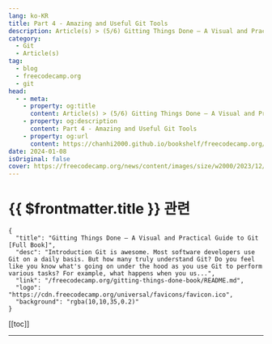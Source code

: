 ```yaml
---
lang: ko-KR
title: Part 4 - Amazing and Useful Git Tools
description: Article(s) > (5/6) Gitting Things Done – A Visual and Practical Guide to Git [Full Book]
category: 
  - Git
  - Article(s)
tag: 
  - blog
  - freecodecamp.org
  - git
head:
  - - meta:
    - property: og:title
      content: Article(s) > (5/6) Gitting Things Done – A Visual and Practical Guide to Git [Full Book] 
    - property: og:description
      content: Part 4 - Amazing and Useful Git Tools
    - property: og:url
      content: https://chanhi2000.github.io/bookshelf/freecodecamp.org/gitting-things-done-book/part-4-amazing-and-useful-git-tools.html
date: 2024-01-08
isOriginal: false
cover: https://freecodecamp.org/news/content/images/size/w2000/2023/12/Gitting-Things-Done-Cover-with-Photo.png
---
```


# {{ $frontmatter.title }} 관련

```component VPCard
{
  "title": "Gitting Things Done – A Visual and Practical Guide to Git [Full Book]",
  "desc": "Introduction Git is awesome. Most software developers use Git on a daily basis. But how many truly understand Git? Do you feel like you know what's going on under the hood as you use Git to perform various tasks? For example, what happens when you us...",
  "link": "/freecodecamp.org/gitting-things-done-book/README.md",
  "logo": "https://cdn.freecodecamp.org/universal/favicons/favicon.ico",
  "background": "rgba(10,10,35,0.2)"
}
```

[[toc]]

---

<SiteInfo
  name="Gitting Things Done – A Visual and Practical Guide to Git [Full Book]"
  desc="Introduction Git is awesome. Most software developers use Git on a daily basis. But how many truly understand Git? Do you feel like you know what's going on under the hood as you use Git to perform various tasks? For example, what happens when you us..."
  url="https://freecodecamp.org/news/gitting-things-done-book/"
  logo="https://cdn.freecodecamp.org/universal/favicons/favicon.ico"
  preview="https://freecodecamp.org/news/content/images/size/w2000/2023/12/Gitting-Things-Done-Cover-with-Photo.png"/>

<!-- TODO: 작성 -->

<!--
## ---

## heading-chapter-12-git-log">Chapter 12 - Git Log

You used `git log` many times across different chapters, and you had probably used it many times before reading this book.

Most developers use `git log`, few use it effectively. In this chapter you will learn useful tweaks for making the most of `git log`. Once you feel comfortable with the different switches of this command, it will be a game changer in your day to day work with Git.

Thinking about it, `git log` encompasses the essence of every version control system - that is, to record changes in versions. You record versions so that you can consider the history of your project - perhaps revert or apply specific changes, prefer to switch to a different point in time and test things there. Perhaps you would like to know who contributed a certain piece of code or when they did that.

While `git` does preserve this information by using commit objects, that also point to their parent commits, and references to commit objects (such as branches or `HEAD`), this storing of versions is not enough. Without being able to find the relevant commit you would like to consider, or gather the relevant information about it, having this data stored is pretty useless.

You can think of your commit objects as different books that pile up in a huge stack, or in a library, filling long shelves. The information you might need is in these books, but if you don't have an index - a way to know in which book the information you seek lies, or where this book is located within the library - you wouldn't be able to make much use of it. `git log` is this indexing of your library - it's a way to find the relevant commits and the information about them.

The useful arguments for `git log` that you will learn in this chapter either format how commits are displayed in the log, or filter specific commits.

`git lol`, an alias which I have used throughout the book, uses some of these switches, as I will demonstrate. Feel free to tweak this alias (or create another from scratch) after reading this chapter.

As in other chapters, the goal is not to provide a complete reference, therefore I will not provide *all* different switches of `git log`. I will focus on the switches I believe you will find useful.

### heading-filtering-commits">Filtering Commits

Consider the default output of `git log`:

![The output of `git log` without additional switches](https://freecodecamp.org/news/content/images/2023/12/git_log_1.png)

The log starts from `HEAD`, and follows the parent chain.

<h4 id="heading-commits-not-reachable-from">Commits (Not) Reachable From...

When you write `git log <revision>`, `git log` will include all entries reachable from `<revision>`. By "reachable", I refer to reachable by following the parent chain. So running `git log` without any arguments is equivalent to running `git log HEAD`.

You can specify multiple revisions for `git log` - if you write `git log branch_1 branch_2`, you ask `git log` to include every commit that is reachable from `branch_1` or `branch_2` (or both).

`git log` will **exclude** any commits that are reachable from revisions preceded by a `^`.

For example, the following command:

<pre class="language-bash" tabindex="0"><code class="language-bash">git log branch_1 ^branch_2
```

asks `git log` to include every commit that is reachable from `branch_1`, but not those reachable from `branch_2`.

Consider the history when I use `git log feature_branch_1` on this repo:

![](https://freecodecamp.org/news/content/images/2023/12/git_log_2-1.png)Image" width="937" height="854" loading="lazy">
_`git log feature_branch_1`_

The history includes all commits reachable by `feature_branch_1`. Since this branch "branched off" `main` (that is, "Commit 12", which `main` points to, is reachable from the parent chain) - the log also includes the commits reachable from `main`.

What would happen if I ran this command?

<pre class="language-bash" tabindex="0"><code class="language-bash">git log feature_branch_1 ^main
```

![](https://freecodecamp.org/news/content/images/2023/12/git_log_3.png)Image" width="952" height="325" loading="lazy">
_`git log feature_branch_1 ^main`_

Indeed, `git log` outputs only "Commit 13" and "Commit 16", which are reachable from `feature_branch_1` but not from `main`.

<h4 id="heading-git-log-all">`git log --all`

To follow commits that are reachable from any named reference or (any refs in `refs/`) or `HEAD`.

<h4 id="heading-by-author">By Author

If you know you are looking for a commit that a specific person has authored, you can filter these commits by using that user's name or email, like so:

<pre class="language-bash" tabindex="0"><code class="language-bash">git log --author="Name"
```

You can use regular expressions to look for author names that match a specific pattern, for example:

<pre class="language-bash" tabindex="0"><code class="language-bash">git log --author="John\|Jane"
```

will filter commits authored by either John or Jane.

<h4 id="heading-by-date">By Date

When you know that the change you are looking for has been committed within a specific timeframe, you can use `--before` or `--after` to filter commits from that timeframe.

For example, to get all commits introduced after April 12th, 2023 (inclusive), use:

<pre class="language-bash" tabindex="0"><code class="language-bash">git log --after="2023-04-12"
```

<h4 id="heading-by-paths">By Paths

You can ask `git log` to only show commits where *changes* to files in specific paths have been introduced. Notice that this does not mean any commit that points to a tree that includes the files in question, but rather that if we compute the difference between the commit in question and its parent, we would see that at least one of the paths has been modified.

For example, you can use:

<pre class="language-bash" tabindex="0"><code class="language-bash">git log --all -- 1.py
```

to find all commits that are reachable from any named pointer, or `HEAD`, and introduce a change to `1.py`. You can specify multiple paths:

<pre class="language-bash" tabindex="0"><code class="language-bash">git log --all -- 1.py 2.py
```

The previous command will make `git log` include reachable commits that introduced a change to `1.py` or `2.py` (or both).

You can also use a glob pattern, for example:

<pre class="language-bash" tabindex="0"><code class="language-bash">git log -- *.py
```

will include commits reachable from `HEAD` that include a change to any file in the root directory whose name ends with a `.py`. To look for any file whose name ends with `.py`, you can use:

<pre class="language-bash" tabindex="0"><code class="language-bash">git log -- **/*.py
```

<h4 id="heading-by-commit-message">By Commit Message

If you know the commit message (or parts of it) of the commit you are searching, you can use the `--grep` switch for "git log", for example:

<pre class="language-bash" tabindex="0"><code class="language-bash">git log --grep="Commit 12"
```

yields back the commit with the message "Commit 12".

<h4 id="heading-by-diff-content">By Diff Content

This one is super useful, and it saved me countless times. By using `git log -S`, you can search for commits that introduce or remove a particular line of source code. 

This comes in handy, for example, when you know you have created something in the repo, but you don't know where it is now. You can't find it anywhere on your filesystem (it's not in `HEAD`), and you know it must be there - lurking somewhere in this library (bunch of commits) that you have.

Say I remember I wrote a line with the text `Git is awesome`, but I can't find it now. I could run:

<pre class="language-bash" tabindex="0"><code class="language-bash">git log --all -S"Git is awesome"
```

Notice I used `--all` to avoid restraining myself to commits reachable from `HEAD`.

You can also search for a regular expression, using `-G`:

<pre class="language-bash" tabindex="0"><code class="language-bash">git log --all -G"Git .* awesome"
```

### heading-formatting-log">Formatting Log

Consider the default output of `git log` again:

![](https://freecodecamp.org/news/content/images/2023/12/git_log_1-1.png)The output of  without additional switches]
*The output of `git log` without additional switches*

The log starts from `HEAD`, and follows the parent chain.

Each log entry begins with a line starting with `commit` and then the SHA-1 of the commit, perhaps followed by additional pointers that point to this commit.<br>It is then followed by the author, date, and commit message.

<h4 id="heading-oneline">`--oneline`

The main difficulty with the default output of `git log` is that it is hard to understand a history with more than a few commits, as you simply don't see them all. 

In the output of `git log` shown before, only four commit objects appeared on my screen. Using `git log --oneline` provides a more concise view, showing the SHA-1 of the commit, next to its message, and named references if relevant:

![](https://freecodecamp.org/news/content/images/2023/12/git_log_5.png)The output of " width="473" height="214" loading="lazy">
*The output of `git log --oneline`*

If you wish to omit the named references, you can add the `--no-decorate` switch:

![](https://freecodecamp.org/news/content/images/2023/12/git_log_6.png)The output of " width="262" height="217" loading="lazy">
*The output of `git log --oneline --no-decorate`*

To explicitly ask for `git log` to show decorations, you can use `git log --decorate`.

<h4 id="heading-graph">`--graph`

`git log --oneline` shows a compact representation. That is great when we have a linear history, perhaps on a single branch. But what happens when we have multiple branches, that may diverge from one another?

Consider the output of the following command on my repository:

<pre class="language-bash" tabindex="0"><code class="language-bash">git log --oneline feature_branch_1 feature_branch_2
```

![](https://freecodecamp.org/news/content/images/2023/12/git_log_7.png)The output of " width="532" height="386" loading="lazy">
_The output of `git log --oneline feature_branch_1 feature_branch_2`_

`git log` outputs any commit reachable by `feature_branch_1`, `feature_branch_2`, or both. But what does the history look like? Did `feature_branch_2` diverge from `feature_branch_1`? Or did it diverge from `main`? It is impossible to tell from this view. 

This is where `--graph` comes in handy, drawing an ASCII graph representing the branch structure of the commit history. If we add this option to the previous command:

![](https://freecodecamp.org/news/content/images/2023/12/git_log_8.png)The output of " width="584" height="414" loading="lazy">
_The output of `git log --oneline --graph feature_branch_1 feature_branch_2`_

You can actually *see* that `feature_branch_1` branched from `main` (as "Commit 12", `main`, is the parent of "Commit 13"), and also that `feature_branch_2` branched from `main` (as the parent of "Commit 14" is also "Commit 12").

The `*` symbol tells us which branch a certain commit is "on", so you can know for sure that "Commit 13" is on `feature_branch_1`, and not `feature_branch_2`.

<h4 id="heading-prettyformat">`--pretty=format`

The above result is already very useful! Yet, it lacks a few things. We don't know the author or the time of the commit. These two information details were included in the default output of `git log` which was very long. Perhaps we can add them in a more compact way?

By using `--pretty=format:`, you can display the information of each commit in various ways using `printf`-style placeholders.

In the following command, the `%s`, `%an` and `%cd` placeholders are replaced by the commit's subject (message), author name, and the commit's date, respectively.

<pre class="language-bash" tabindex="0"><code class="language-bash">git log --oneline --graph feature_branch_1 feature_branch_2 --pretty=format:"%s (%an) [%cd]"
```

The output looks like this:

![](https://freecodecamp.org/news/content/images/2023/12/git_log_9.png)Image" width="905" height="385" loading="lazy">
_`git log --oneline --graph feature_branch_1 feature_branch_2 --pretty=format:"%s (%an) [%cd]`_

That's useful, but not really great to look at. We can then use other formatting tricks, specifically `%C(color)` that will switch the color to `color`, until reaching a `%Creset` that resets the color. To make the author name's yellow, you can use:

<pre class="language-bash" tabindex="0"><code class="language-bash">git log --oneline --graph feature_branch_1 feature_branch_2 --pretty=format:"%s %C(yellow)(%an)%Creset [%cd]"
```

![](https://freecodecamp.org/news/content/images/2023/12/git_log_10.png)Image" width="922" height="427" loading="lazy">
_`git log --oneline --graph feature_branch_1 feature_branch_2 --pretty=format:"%s %C(yellow)(%an)%Creset [%cd]"`_

For some colors, like `red` or `green`, it is unnecessary to include the parenthesis, so `Cred` is enough.

<h4 id="heading-how-is-git-lol-structured">How is `git lol` Structured?

When I run `git lol`, it actually executes the following:

`git log --graph --pretty=format:'%Cred%h%Creset -%C(yellow)%d%Creset %s %Cgreen(%cr) %C(bold blue)<%an>%Creset' --abbrev-commit`

Can you take this bit by bit?

You already know `--graph`, which makes the output include an ASCII graph.

`--abbrev-commit` uses a short prefix from the full SHA-1 of the commit (in my configuration, the first seven characters).

The rest is just coloring of various details about the commit:

<pre class="language-bash" tabindex="0"><code class="language-bash">git lol --all
```

![](https://freecodecamp.org/news/content/images/2023/12/git_log_11.png)Image" width="1051" height="386" loading="lazy">
*`git lol --all`*

I like this output because I find it clear. It gives me the information I need, with enough coloring so that every detail stands out without hurting my eyes. But if you prefer other information, other colors, a different order, or anything else - go ahead and tweak it to your liking.

### heading-setting-an-alias">Setting an alias

As you know, I set `git lol` as an alias - that is, when I run `git lol`, it executes the long command I provided previously.

How can you create an alias in Git?

The easiest way is to use `git alias`, like so:

<pre class="language-bash" tabindex="0"><code class="language-bash">git config --global alias.co checkout
```

This command sets `co` to be an alias for the command `checkout`, so you can use `git co main` instead of `git checkout main`.

To define `git lol` as an alias, you can use:

<pre class="language-bash" tabindex="0"><code class="language-bash">git config --global alias.lol 'log --graph --pretty=format:'%Cred%h%Creset -%C(yellow)%d%Creset %s %Cgreen(%cr) %C(bold blue)<%an>%Creset' --abbrev-commit'
```

---

## ---

## heading-chapter-13-git-bisect">Chapter 13 - Git Bisect

Oops.

I have a bug.

Yes, that happens some times, to all of us. Something in my system is broken, and I can't tell why. I have been debugging for a while, but the solution is not clear.

I can tell that two weeks ago, this didn't happen. Luckily for me, I have been using Git (obviously, I know...), so I can go back in time and test a past version of my code. Indeed, in this version - everything worked fine.

But... I have made many changes in these two weeks. Alas, not just me - my entire team has contributed commits that add, delete, or modify parts of the code base. Where do I begin? Should I go over every change introduced in those two weeks?

Enter - `git bisect`.

The goal of `git bisect` is help you find the commit where a bug was introduced, in an effective manner.

### heading-how-does-git-bisect-work">How Does `git bisect` Work?

`git bisect` first asks you to mark one commit as "bad" (where the bug occurs), and another commit as "good" (one without the bug). Then, it checks out a commit halfway between these two commits, and then asks you to identify the commit as either "good" or "bad". This process is repeated until you find the first "bad" commit.

The key here is using binary search - by looking at the halfway point and deciding if it is the new top or bottom of the list of commits, you can find the right commit efficiently. Even if you have 10,000 commits to hunt through, it only takes a maximum of 13 steps to find the first commit that introduced the bug.

### heading-git-bisect-example">`git bisect` Example

For this example, I will use the repository on <a href="https://github.com/Omerr/bisect-exercise.git">https://github.com/Omerr/bisect-exercise.git</a>. To create it, I adapted the open source repository <a href="https://github.com/bast/git-bisect-exercise">https://github.com/bast/git-bisect-exercise</a> (according to its license).

In this repository, we have a single python file that is used to compute the value of pi (which is approximately `3.14`). If you run `python3 get_pi.py` on `main`, however, you will get a wrong result:

![](https://freecodecamp.org/news/content/images/2023/12/bisect_1.png)A wrong result, we have a bug" width="677" height="63" loading="lazy">
*A wrong result, we have a bug*

This branch consists of more than 500 commits.

Find the first commit on this branch by using:

<pre class="language-bash" tabindex="0"><code class="language-bash">git log --oneline | tail -n 1
```

![](https://freecodecamp.org/news/content/images/2023/12/bisect_2.png)Image" width="839" height="66" loading="lazy">
*`git log --oneline | tail -n 1`*

If you `checkout` to this commit and run `python3 get_pi.py` again, the result is correct:

![](https://freecodecamp.org/news/content/images/2023/12/commit_1_pi.png)From the first commit, the result is valid" width="1125" height="658" loading="lazy">
*From the first commit, the result is valid*

So somewhere between `HEAD` and commit `f0ea950`, a change was introduced that resulted in this wrong output.

To find it using `git bisect`, `start` the bisect process, and mark this commit as "good":

<pre class="language-bash" tabindex="0"><code class="language-bash">git bisect start
git bisect good
```

By default, `git bisect good` would take `HEAD` as the "good" commit. To mark `main` as "bad", you can use `git bisect bad main`:

![](https://freecodecamp.org/news/content/images/2023/12/bisect_3.png)Image" width="947" height="174" loading="lazy">
*`git bisect bad main`*

`git bisect` checked out commit number `251`, the "middle point" of `main` branch. Does the state in this commit produce the right or wrong output?

![](https://freecodecamp.org/news/content/images/2023/12/bisect_4.png)Trying again..." width="953" height="172" loading="lazy">
*Trying again...*

We still get the wrong output, which means we can discard commits `252` through `500` (and additional commits after that), and narrow our search to commits `2` through `251`. Mark this as `bad`:

![](https://freecodecamp.org/news/content/images/2023/12/bisect_5.png)Mark as " width="929" height="148" loading="lazy">
*Mark as `bad`*

`git bisect` checked out the "middle" commit (number `126`), and running the code again results in the right answer! This means that this commit is "good", and that the first "bad" commit is somewhere between `127` and `251`. Mark it as "good":

![](https://freecodecamp.org/news/content/images/2023/12/bisect_6.png)Mark as " width="928" height="146" loading="lazy">
*Mark as `good`*

Nice, `git bisect` takes us to commit `188`, as this is the "middle" commit between `127` and `251`. By running the code again, you can see that the result is wrong, so this is actually a "bad" commit, which means the first faulty commit is somewhere between `127` and `188`. As you can see, `git bisect` narrows down the search space by half on each iteration.

Come on, now it's your turn - keep going from here! Test the result of `python3 get_pi.py` and use `git bisect good` or `git bisect bad` to mark the commit accordingly. What is the faulty commit?

When you are done, use `git bisect reset` to stop the bisect process.

### heading-automatic-git-bisect">Automatic `git bisect`

In the previous example, you could simply run `python3 get_pi.py` and check the result. Other times, the process of validating whether a certain commit is "good" or "bad" can be tricky, error prone, or just time consuming. 

It is possible to automate the process of `git bisect` by creating code that would be executed on each iteration, returning `0` when the current commit is "good", and a value between `1-127` (inclusive), except `125`, if it should be considered "bad".

The syntax is:

<pre class="language-bash" tabindex="0"><code class="language-bash">git bisect run my_script arguments
```

As this book is not about programming and doesn't assume you know a specific programming language, I will not show an example of implementing `my_script`. The `README.md` file in the repository used in this chapter (<a href="https://github.com/Omerr/bisect-exercise.git">https://github.com/Omerr/bisect-exercise.git</a>) includes an example for a script that you can run with `git bisect run` to automatically find the faulty commit for the previous example.

---

## ---

## heading-chapter-14-other-useful-commands">Chapter 14 - Other Useful Commands

This chapter highlights a few commands that had have already been mentioned in previous chapters. I am putting them here together so that you can come back to them as a reference when needed.

### heading-git-cherry-pick">`git cherry-pick`

Introduced in <a class="post-section-overview" href="#heading-chapter-8-understanding-git-rebase">chapter 8</a>, this command takes a given commit, computes the **patch** this commit introduces by computing the difference between the parent's commit and the commit itself, and then `cherry-pick` "replays" this difference. It is like "copy-pasting" a commit, that is, the diff this commit introduced.

In <a class="post-section-overview" href="#heading-chapter-8-understanding-git-rebase">chapter 8</a> we considered the difference introduced by "Commit 5" (using `git diff main <SHA_OF_COMMIT_5>`):

![](https://freecodecamp.org/news/content/images/2023/12/git_diff_main_commit_5-1.png)Running  to observe the patch introduced by 'Commit 5'" width="791" height="362" loading="lazy">
*Running `git diff` to observe the patch introduced by "Commit 5"*

You can see that in this commit, John started working on a song called "Lucy in the Sky with Diamonds":

![](https://freecodecamp.org/news/content/images/2023/12/git_diff_main_commit_5_output-1.png)The output of  - the patch introduced by 'Commit 5'" width="1189" height="786" loading="lazy">
*The output of `git diff` - the patch introduced by "Commit 5"*

As a reminder, you can also use the command `git show` to get the same output:

<pre class="language-bash" tabindex="0"><code class="language-bash">git show <SHA_OF_COMMIT_<span class="token file-descriptor important">5>
```

Now, if you `cherry-pick` this commit, you will introduce *this change* specifically, on the active branch. You can switch to `main` branch:

<pre class="language-bash" tabindex="0"><code class="language-bash">git checkout main (or git switch main)
```

And create another branch:

<pre class="language-bash" tabindex="0"><code class="language-bash">git checkout -b my_branch (or git switch -c my_branch)
```

![](https://freecodecamp.org/news/content/images/2023/12/create_my_branch-1.png)Creating  that branches from " width="801" height="493" loading="lazy">
_Creating `my_branch` that branches from `main`_

Next, `cherry-pick` "Commit 5":

<pre class="language-bash" tabindex="0"><code class="language-bash">git cherry-pick <SHA_OF_COMMIT_<span class="token file-descriptor important">5>
```

![](https://freecodecamp.org/news/content/images/2023/12/cherry_pick_commit_5-1.png)Using  to apply the changes introduced in 'Commit 5' onto " width="801" height="685" loading="lazy">
*Using `cherry-pick` to apply the changes introduced in "Commit 5" onto `main`*

Consider the log (output of `git lol`):

![](https://freecodecamp.org/news/content/images/2023/12/git_lol_commit_5-1.png)The output of " width="1055" height="191" loading="lazy">
*The output of `git lol`*

It seems like you *copy-pasted* "Commit 5". Remember that even though it has the same commit message, and introduces the same changes, and even points to the same tree object as the original "Commit 5" in this case - it is still a different commit object, as it was created with a different timestamp.

Looking at the changes, using `git show HEAD`:

![](https://freecodecamp.org/news/content/images/2023/12/git_show_HEAD-3.png)The output of " width="862" height="643" loading="lazy">
*The output of `git show HEAD`*

They are the same as "Commit 5"'s.

### heading-git-revert-1">`git revert`

`git revert` is essentially the reverse of `git cherry-pick`, introduced in <a class="post-section-overview" href="#heading-chapter-10-additional-tools-for-undoing-changes">chapter 10</a>. This command takes the commit you're providing it with and computes the diff from its parent commit, just like `git cherry-pick`, but this time, it computes the *reverse* changes. That is, if in the specified commit you added a line, the reverse would delete the line, and vice versa.

### heading-git-add-p">`git add -p`

Staging changes is an integral part of introducing changes to Git. Sometimes, you wish to stage all changes together (with `git add .`), or perhaps stage all changes of a specific file (using `git add <file_path>`). Yet there are times where it would be convenient to stage only certain parts of modified files.

In <a href="https://freecodecamp.org/news/p/f7b355ea-3f22-4613-8218-e95c67779d9f/chapter-6-diffs-and-patches">chapter 6</a>, we introduced `git add -p`. This command allows you to stage certain parts of files, by splitting them into hunks (`p` stands for `patch`). For example, say you have this file, `my_file.py`:

![`my_file.py`](https://freecodecamp.org/news/content/images/2023/12/my_file_py_1.png)

You then modify this file - by changing text within `function_1`, and also adding a new function, `function_5`:

![`my_file.py` after the changes](https://freecodecamp.org/news/content/images/2023/12/my_file_py_2.png)

If you used `git add my_file.py` at this point, you would stage both of these changes together. In case you want to separate them into different commits, you could use `git add -p`, which splits these two changes and asks you about each one as a standalone hunk:

![`git add -p`](https://freecodecamp.org/news/content/images/2023/12/add_p_1.png)

By typing `?`, you can see what the different options stand for:

![Using a `?` to get a description of the different options](https://freecodecamp.org/news/content/images/2023/12/add_p_2.png)

In this case, say we only want to stage the change introducing `function_5`. We do not want to stage the change of `function_1`, so we select `n`:

![Not staging the change to `function_1`](https://freecodecamp.org/news/content/images/2023/12/add_p_3.png)
__

Next, we are prompted for the second change - the one introducing `function_5`. We want to stage this hunk indeed, to can do so we can type `y`.

-->


